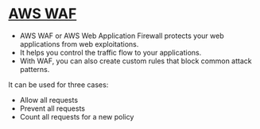 
# [AWS WAF](https://aws.amazon.com/waf/)
- AWS WAF or AWS Web Application Firewall protects your web applications from web exploitations. 
- It helps you control the traffic flow to your applications. 
- With WAF, you can also create custom rules that block common attack patterns. 

It can be used for three cases: 
- Allow all requests 
- Prevent all requests
- Count all requests for a new policy